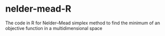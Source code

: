 # nelder-mead-R
The code in R for Nelder–Mead simplex method to find the minimum of an objective function in a multidimensional space
